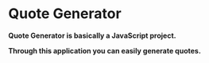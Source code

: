 # Quote Generator

**Quote Generator is basically a JavaScript project.**

**Through this application you can easily generate quotes.**
